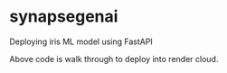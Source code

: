 # synapsegenai
Deploying iris ML model using FastAPI

Above code is walk through to deploy into render cloud.
